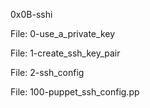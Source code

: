 0x0B-sshi


File: 0-use_a_private_key

File: 1-create_ssh_key_pair

File: 2-ssh_config

File: 100-puppet_ssh_config.pp
